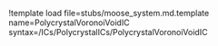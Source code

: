 !template load file=stubs/moose_system.md.template name=PolycrystalVoronoiVoidIC syntax=/ICs/PolycrystalICs/PolycrystalVoronoiVoidIC